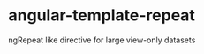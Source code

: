 angular-template-repeat
=======================

ngRepeat like directive for large view-only datasets

